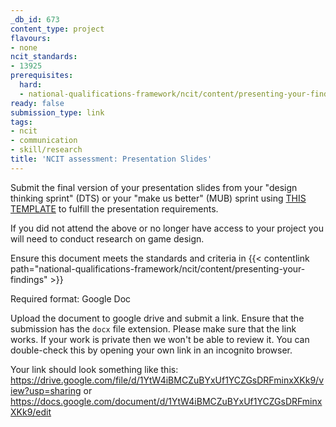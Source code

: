 ```yaml
---
_db_id: 673
content_type: project
flavours:
- none
ncit_standards:
- 13925
prerequisites:
  hard:
  - national-qualifications-framework/ncit/content/presenting-your-findings
ready: false
submission_type: link
tags:
- ncit
- communication
- skill/research
title: 'NCIT assessment: Presentation Slides'
---
```


Submit the final version of your presentation slides from your "design thinking sprint" (DTS) or your "make us better" (MUB) sprint using [THIS TEMPLATE](https://docs.google.com/document/d/1Es5NbaEsU7rWwRZej-KSvW9Ng8LJUgKT/edit?usp=share_link&ouid=106698657596806218419&rtpof=true&sd=true) to fulfill the presentation requirements.

If you did not attend the above or no longer have access to your project you will need to conduct research on game design. 

Ensure this document meets the standards and criteria in {{< contentlink path="national-qualifications-framework/ncit/content/presenting-your-findings" >}}

Required format: Google Doc

Upload the document to google drive and submit a link. Ensure that the submission has the `docx` file extension. Please make sure that the link works. If your work is private then we won't be able to review it. You can double-check this by opening your own link in an incognito browser.  

Your link should look something like this:
https://drive.google.com/file/d/1YtW4iBMCZuBYxUf1YCZGsDRFminxXKk9/view?usp=sharing or https://docs.google.com/document/d/1YtW4iBMCZuBYxUf1YCZGsDRFminxXKk9/edit